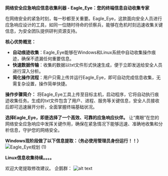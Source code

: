 **网络安全应急响应信息收集利器 - Eagle_Eye：您的终端信息自动收集专家**

在网络安全的紧急时刻，每一秒都至关重要。Eagle_Eye，这款面向安全人员进行应急响应设计的工具，如同一位随时待命的侦察兵，能够在危机时刻迅速收集关键信息，为安全团队提供研判资源支持。

**核心优势概览：**
- **自动痕迹收集**：Eagle_Eye能够在Windows和Linux系统中自动收集操作痕迹，确保不遗漏任何重要信息。
- **快速数据传输**：收集的数据以txt文件形式快速生成，便于立即发送给安全人员进行深入分析。
- **简化操作流程**：用户只需上传并运行Eagle_Eye，即可自动完成信息收集，无需复杂设置，操作简单快捷。

**操作步骤简介：**
将Eagle_Eye工具上传至目标主机，启动程序，它将自动执行痕迹收集任务。生成的txt文件包含了用户、进程、服务等关键信息，安全人员接收后即可迅速展开分析，全面掌握终端基础状况。

**选择Eagle_Eye，即是选择了一个高效、可靠的应急响应伙伴。** 让“鹰眼”在您的网络安全应急响应中发挥关键作用，确保在紧急情况下能够迅速、准确地收集和分析信息，守护您的网络安全。


**Windows现阶段做了以下信息提取：（务必使用管理员身份运行！！）**
![Eagle_Eye规划 (1)](https://github.com/Kang-Sec/Eagle_Eye/assets/67182576/91546773-5bf8-4cdb-966e-dda1954e1534)

**Linux信息收集待续。。。。**

欢迎大佬提取修改建议。
企鹅群：
![alt text](<B`E_(O1H5)C@AJ6K0`5KM(1.jpg>)